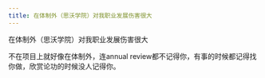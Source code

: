 ```yaml
---
title: 在体制外（思沃学院）对我职业发展伤害很大
---
```

在体制外（思沃学院）对我职业发展伤害很大

不在项目上就好像在体制外，连annual review都不记得你，有事的时候都记得找你做，欣赏论功的时候没人记得你。
